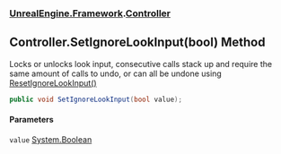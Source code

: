 ### [UnrealEngine.Framework](./UnrealEngine-Framework.md 'UnrealEngine.Framework').[Controller](./Controller.md 'UnrealEngine.Framework.Controller')
## Controller.SetIgnoreLookInput(bool) Method
Locks or unlocks look input, consecutive calls stack up and require the same amount of calls to undo, or can all be undone using [ResetIgnoreLookInput()](./Controller-ResetIgnoreLookInput().md 'UnrealEngine.Framework.Controller.ResetIgnoreLookInput()')  
```csharp
public void SetIgnoreLookInput(bool value);
```
#### Parameters
<a name='UnrealEngine-Framework-Controller-SetIgnoreLookInput(bool)-value'></a>
`value` [System.Boolean](https://docs.microsoft.com/en-us/dotnet/api/System.Boolean 'System.Boolean')  
  

